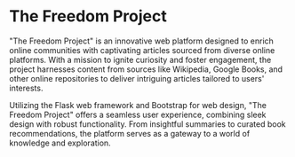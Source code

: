 # The Freedom Project
"The Freedom Project" is an innovative web platform designed to enrich online communities with captivating articles sourced from diverse online platforms. With a mission to ignite curiosity and foster engagement, the project harnesses content from sources like Wikipedia, Google Books, and other online repositories to deliver intriguing articles tailored to users' interests.

Utilizing the Flask web framework and Bootstrap for web design, "The Freedom Project" offers a seamless user experience, combining sleek design with robust functionality. From insightful summaries to curated book recommendations, the platform serves as a gateway to a world of knowledge and exploration.
